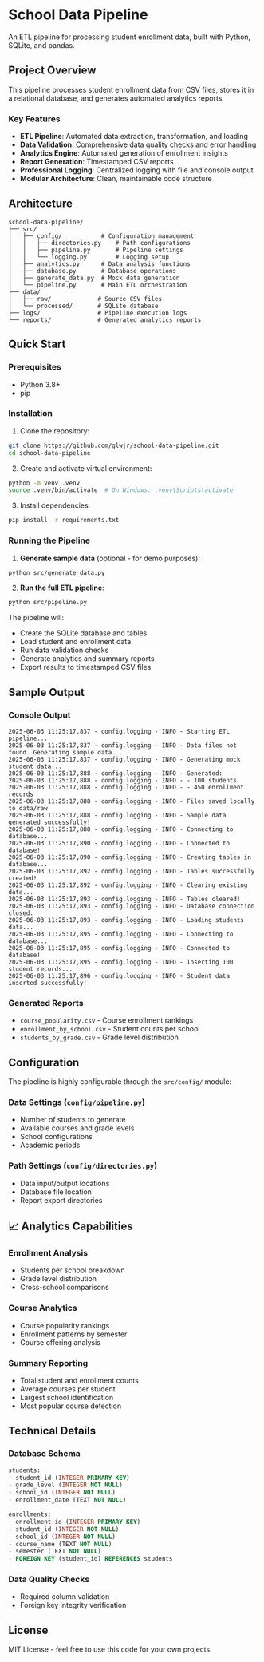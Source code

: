 # School Data Pipeline

An ETL pipeline for processing student enrollment data, built with Python, SQLite, and pandas.

## Project Overview

This pipeline processes student enrollment data from CSV files, stores it in a relational database, and generates automated analytics reports.

### Key Features

- **ETL Pipeline**: Automated data extraction, transformation, and loading
- **Data Validation**: Comprehensive data quality checks and error handling
- **Analytics Engine**: Automated generation of enrollment insights
- **Report Generation**: Timestamped CSV reports
- **Professional Logging**: Centralized logging with file and console output
- **Modular Architecture**: Clean, maintainable code structure

## Architecture

```
school-data-pipeline/
├── src/
│   ├── config/           # Configuration management
│   │   ├── directories.py    # Path configurations
│   │   ├── pipeline.py       # Pipeline settings
│   │   └── logging.py        # Logging setup
│   ├── analytics.py      # Data analysis functions
│   ├── database.py       # Database operations
│   ├── generate_data.py  # Mock data generation
│   └── pipeline.py       # Main ETL orchestration
├── data/
│   ├── raw/             # Source CSV files
│   └── processed/       # SQLite database
├── logs/                # Pipeline execution logs
└── reports/             # Generated analytics reports
```

## Quick Start

### Prerequisites

- Python 3.8+
- pip

### Installation

1. Clone the repository:

```bash
git clone https://github.com/glwjr/school-data-pipeline.git
cd school-data-pipeline
```

2. Create and activate virtual environment:

```bash
python -m venv .venv
source .venv/bin/activate  # On Windows: .venv\Scripts\activate
```

3. Install dependencies:

```bash
pip install -r requirements.txt
```

### Running the Pipeline

1. **Generate sample data** (optional - for demo purposes):

```bash
python src/generate_data.py
```

2. **Run the full ETL pipeline**:

```bash
python src/pipeline.py
```

The pipeline will:

- Create the SQLite database and tables
- Load student and enrollment data
- Run data validation checks
- Generate analytics and summary reports
- Export results to timestamped CSV files

## Sample Output

### Console Output

```
2025-06-03 11:25:17,837 - config.logging - INFO - Starting ETL pipeline...
2025-06-03 11:25:17,837 - config.logging - INFO - Data files not found. Generating sample data...
2025-06-03 11:25:17,837 - config.logging - INFO - Generating mock student data...
2025-06-03 11:25:17,888 - config.logging - INFO - Generated:
2025-06-03 11:25:17,888 - config.logging - INFO - - 100 students
2025-06-03 11:25:17,888 - config.logging - INFO - - 450 enrollment records
2025-06-03 11:25:17,888 - config.logging - INFO - Files saved locally to data/raw
2025-06-03 11:25:17,888 - config.logging - INFO - Sample data generated successfully!
2025-06-03 11:25:17,888 - config.logging - INFO - Connecting to database...
2025-06-03 11:25:17,890 - config.logging - INFO - Connected to database!
2025-06-03 11:25:17,890 - config.logging - INFO - Creating tables in database...
2025-06-03 11:25:17,892 - config.logging - INFO - Tables successfully created!
2025-06-03 11:25:17,892 - config.logging - INFO - Clearing existing data...
2025-06-03 11:25:17,893 - config.logging - INFO - Tables cleared!
2025-06-03 11:25:17,893 - config.logging - INFO - Database connection closed.
2025-06-03 11:25:17,893 - config.logging - INFO - Loading students data...
2025-06-03 11:25:17,895 - config.logging - INFO - Connecting to database...
2025-06-03 11:25:17,895 - config.logging - INFO - Connected to database!
2025-06-03 11:25:17,895 - config.logging - INFO - Inserting 100 student records...
2025-06-03 11:25:17,896 - config.logging - INFO - Student data inserted successfully!
```

### Generated Reports

- `course_popularity.csv` - Course enrollment rankings
- `enrollment_by_school.csv` - Student counts per school
- `students_by_grade.csv` - Grade level distribution

## Configuration

The pipeline is highly configurable through the `src/config/` module:

### Data Settings (`config/pipeline.py`)

- Number of students to generate
- Available courses and grade levels
- School configurations
- Academic periods

### Path Settings (`config/directories.py`)

- Data input/output locations
- Database file location
- Report export directories

## 📈 Analytics Capabilities

### Enrollment Analysis

- Students per school breakdown
- Grade level distribution
- Cross-school comparisons

### Course Analytics

- Course popularity rankings
- Enrollment patterns by semester
- Course offering analysis

### Summary Reporting

- Total student and enrollment counts
- Average courses per student
- Largest school identification
- Most popular course detection

## Technical Details

### Database Schema

```sql
students:
- student_id (INTEGER PRIMARY KEY)
- grade_level (INTEGER NOT NULL)
- school_id (INTEGER NOT NULL)
- enrollment_date (TEXT NOT NULL)

enrollments:
- enrollment_id (INTEGER PRIMARY KEY)
- student_id (INTEGER NOT NULL)
- school_id (INTEGER NOT NULL)
- course_name (TEXT NOT NULL)
- semester (TEXT NOT NULL)
- FOREIGN KEY (student_id) REFERENCES students
```

### Data Quality Checks

- Required column validation
- Foreign key integrity verification

## License

MIT License - feel free to use this code for your own projects.
